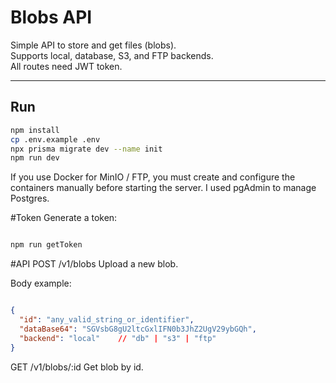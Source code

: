 # Blobs API

Simple API to store and get files (blobs).  
Supports local, database, S3, and FTP backends.  
All routes need JWT token.

---

## Run
```bash
npm install
cp .env.example .env
npx prisma migrate dev --name init
npm run dev
```
If you use Docker for MinIO / FTP, you must create and configure the containers manually before starting the server.
I used pgAdmin to manage Postgres.

#Token
Generate a token:

```bash

npm run getToken
```
#API
POST /v1/blobs
Upload a new blob.

Body example:

```json

{
  "id": "any_valid_string_or_identifier",
  "dataBase64": "SGVsbG8gU2ltcGxlIFN0b3JhZ2UgV29ybGQh",
  "backend": "local"    // "db" | "s3" | "ftp"
}
```
GET /v1/blobs/:id
Get blob by id.
